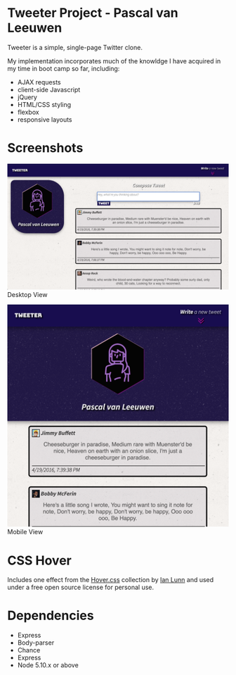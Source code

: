 # Tweeter Project - Pascal van Leeuwen

Tweeter is a simple, single-page Twitter clone.

My implementation incorporates much of the knowldge I have acquired in my time in boot camp so far, including:

- AJAX requests
- client-side Javascript
- jQuery
- HTML/CSS styling
- flexbox
- responsive layouts

# Screenshots

!["Desktop View"](https://github.com/Commoddity/tweeter/blob/master/doc/tweetscreen-wide.png)
Desktop View

!["Mobile View"](https://github.com/Commoddity/tweeter/blob/master/doc/tweetscreen-narrow.png)
Mobile View

# CSS Hover
Includes one effect from the [Hover.css](https://ianlunn.github.io/Hover/) collection by [Ian Lunn](https://github.com/IanLunn) and used under a free open source license for personal use.

# Dependencies
- Express
- Body-parser
- Chance
- Express
- Node 5.10.x or above
